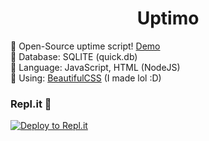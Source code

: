 <div align="center">
   <h1>Uptimo</h1>
 </div>
 
🍭 Open-Source uptime script! [Demo](https://uptimo.xhyrom.repl.co/)<br>
🍬 Database: SQLITE (quick.db)<br>
🍫 Language: JavaScript, HTML (NodeJS)<br>
🍩 Using: <a href="https://dev.hyrousek.tk">BeautifulCSS</a> (I made lol :D)

### Repl.it 💼
[![Deploy to Repl.it](https://repl.it/badge/github/xHyroM/uptimo)](https://repl.it/github/xHyroM/uptimo)
